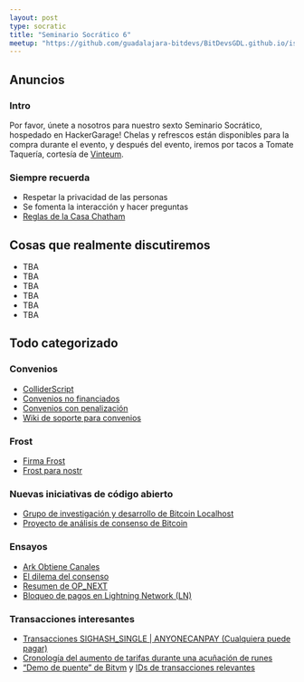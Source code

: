 ```yaml
---
layout: post
type: socratic
title: "Seminario Socrático 6"
meetup: "https://github.com/guadalajara-bitdevs/BitDevsGDL.github.io/issues/13#issuecomment-2515440576"
---
```


## Anuncios
### Intro
Por favor, únete a nosotros para nuestro sexto Seminario Socrático, hospedado en HackerGarage! Chelas y refrescos están disponibles para la compra durante el evento, y después del evento, iremos por tacos a Tomate Taquería, cortesía de [Vinteum](https://vinteum.org/).

### Siempre recuerda
- Respetar la privacidad de las personas
- Se fomenta la interacción y hacer preguntas
- [Reglas de la Casa Chatham](https://www.chathamhouse.org/about-us/chatham-house-rule)


## Cosas que realmente discutiremos

- TBA
- TBA
- TBA
- TBA
- TBA
- TBA

## Todo categorizado
### Convenios

- [ColliderScript](https://eprint.iacr.org/2024/1802)
- [Convenios no financiados](https://rubin.io/public/pdfs/unfedcovenants.pdf)
- [Convenios con penalización](https://groups.google.com/g/bitcoindev/c/nrgqIXL2Cyk/m/9epQ8CMcAwAJ?pli=1)
- [Wiki de soporte para convenios](https://en.bitcoin.it/wiki/Covenants_support)

### Frost

- [Firma Frost](https://groups.google.com/g/bitcoindev/c/PeMp2HQl-H4?pli=1)
- [Frost para nostr](https://www.frostr.org/)

### Nuevas iniciativas de código abierto

- [Grupo de investigación y desarrollo de Bitcoin Localhost](https://lclhost.org/)
- [Proyecto de análisis de consenso de Bitcoin](https://x.com/moneyball/status/1854585339119341796)

### Ensayos

- [Ark Obtiene Canales](https://arkdev.info/blog/bitcoin-virtual-channels/)
- [El dilema del consenso](https://x.com/jamesob/status/1857049961235403101)
- [Resumen de OP_NEXT](https://x.com/blockspacepod/status/1856344103341920718)
- [Bloqueo de pagos en Lightning Network (LN)](https://x.com/callebtc/status/1856679659523490046)

### Transacciones interesantes

- [Transacciones SIGHASH_SINGLE \| ANYONECANPAY (Cualquiera puede pagar)](https://x.com/sanket1729/status/1851824134680170792)
- [Cronología del aumento de tarifas durante una acuñación de runes](https://x.com/mononautical/status/1851830349208363379)
- [“Demo de puente” de Bitvm](https://www.bitcoinos.build/blog/its-alive-bos-and-merlin-execute-first-bitcoin-zk-bridge-transaction) y  [IDs de transacciones relevantes](https://x.com/BTC_OS/status/1861424064436273556)

